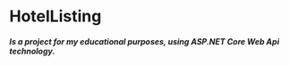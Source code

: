 # HotelListing
##### Is a project for my educational purposes, using ASP.NET Core Web Api technology.